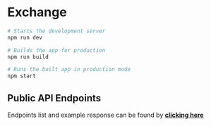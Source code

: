 # Exchange

```sh
# Starts the development server
npm run dev

# Builds the app for production
npm run build

# Runs the built app in production mode
npm start
```

## Public API Endpoints

Endpoints list and example response can be found by **[clicking here](https://github.com/curvefi/curve-api/blob/main/endpoints.md)**
